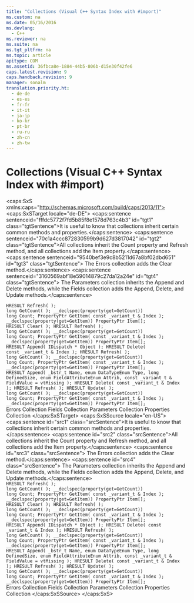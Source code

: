 ```yaml
---
title: "Collections (Visual C++ Syntax Index with #import)"
ms.custom: na
ms.date: 05/16/2016
ms.devlang: 
  - C++
ms.reviewer: na
ms.suite: na
ms.tgt_pltfrm: na
ms.topic: article
apitype: COM
ms.assetid: 36fbca8e-1884-44b5-806b-d15e30f42fe6
caps.latest.revision: 9
caps.handback.revision: 9
manager: sonalm
translation.priority.ht: 
  - de-de
  - es-es
  - fr-fr
  - it-it
  - ja-jp
  - ko-kr
  - pt-br
  - ru-ru
  - zh-cn
  - zh-tw
---
```

# Collections (Visual C++ Syntax Index with #import)
<?xml version="1.0" encoding="utf-8"?>
<caps:SxS xmlns:caps="http://schemas.microsoft.com/build/caps/2013/11">
  <caps:SxSTarget locale="de-DE">
    <developerReferenceWithoutSyntaxDocument xsi:schemaLocation="http://ddue.schemas.microsoft.com/authoring/2003/5 http://dduestorage.blob.core.windows.net/ddueschema/developer.xsd" xmlns="http://ddue.schemas.microsoft.com/authoring/2003/5" xmlns:xlink="http://www.w3.org/1999/xlink" xmlns:xsi="http://www.w3.org/2001/XMLSchema-instance">
      <introduction>
        <para>
          <caps:sentence sentenceid="fffdc5772f7fd5b85f8e1578d763c4b3" id="tgt1" class="tgtSentence">It is useful to know that collections inherit certain common methods and properties.</caps:sentence>
        </para>
        <para>
          <caps:sentence sentenceid="70c1a4ccc872830599b9d627d3817042" id="tgt2" class="tgtSentence">All collections inherit the <legacyBold>Count</legacyBold> property and <legacyBold>Refresh</legacyBold> method, and all collections add the <legacyBold>Item</legacyBold> property.</caps:sentence>
          <caps:sentence sentenceid="9540bef3e9c8b5211d67a8bf02dbd651" id="tgt3" class="tgtSentence"> The <legacyBold>Errors</legacyBold> collection adds the <legacyBold>Clear</legacyBold> method.</caps:sentence>
          <caps:sentence sentenceid="3160569abf18e59014879c27da12a24e" id="tgt4" class="tgtSentence"> The <legacyBold>Parameters</legacyBold> collection inherits the <legacyBold>Append</legacyBold> and <legacyBold>Delete</legacyBold> methods, while the <legacyBold>Fields</legacyBold> collection adds the <legacyBold>Append</legacyBold>, <legacyBold>Delete</legacyBold>, and <legacyBold>Update</legacyBold> methods.</caps:sentence>
        </para>
      </introduction>
      <section>
        <title>
          <caps:sentence sentenceid="7439ef29259e7f6c884c602c322db7d4" id="tgt5" class="tgtSentence">Properties Collection</caps:sentence>
        </title>
        <content></content>
        <sections>
          <section>
            <title>
              <caps:sentence sentenceid="a9ac5a6cc3cbe84f9c18323af2b9007f" id="tgt6" class="tgtSentence">Methods</caps:sentence>
            </title>
            <content>
              <code>HRESULT Refresh( );</code>
            </content>
          </section>
          <section>
            <title>
              <caps:sentence sentenceid="74693d2fc58b46bd06410f278e39aa71" id="tgt7" class="tgtSentence">Properties</caps:sentence>
            </title>
            <content>
              <code>long GetCount( ); __declspec(property(get=GetCount)) long Count;
PropertyPtr GetItem( const _variant_t &amp; Index ); __declspec(property(get=GetItem)) PropertyPtr Item[];</code>
            </content>
          </section>
        </sections>
      </section>
      <section>
        <title>
          <caps:sentence sentenceid="3c69e3f80ec3f7e1f6d12d9e4a0cea6d" id="tgt8" class="tgtSentence">Errors Collection</caps:sentence>
        </title>
        <content></content>
        <sections>
          <section>
            <title>
              <caps:sentence sentenceid="a9ac5a6cc3cbe84f9c18323af2b9007f" id="tgt9" class="tgtSentence">Methods</caps:sentence>
            </title>
            <content>
              <code>HRESULT Clear( );
HRESULT Refresh( );</code>
            </content>
          </section>
          <section>
            <title>
              <caps:sentence sentenceid="74693d2fc58b46bd06410f278e39aa71" id="tgt10" class="tgtSentence">Properties</caps:sentence>
            </title>
            <content>
              <code>long GetCount( ); __declspec(property(get=GetCount)) long Count;
PropertyPtr GetItem( const _variant_t &amp; Index ); __declspec(property(get=GetItem)) PropertyPtr Item[];</code>
            </content>
          </section>
        </sections>
      </section>
      <section>
        <title>
          <caps:sentence sentenceid="7de80a224c6430583d8aa944e23154fb" id="tgt11" class="tgtSentence">Parameters Collection</caps:sentence>
        </title>
        <content></content>
        <sections>
          <section>
            <title>
              <caps:sentence sentenceid="a9ac5a6cc3cbe84f9c18323af2b9007f" id="tgt12" class="tgtSentence">Methods</caps:sentence>
            </title>
            <content>
              <code>HRESULT Append( IDispatch * Object );
HRESULT Delete( const _variant_t &amp; Index );
HRESULT Refresh( );</code>
            </content>
          </section>
          <section>
            <title>
              <caps:sentence sentenceid="74693d2fc58b46bd06410f278e39aa71" id="tgt13" class="tgtSentence">Properties</caps:sentence>
            </title>
            <content>
              <code>long GetCount( ); __declspec(property(get=GetCount)) long Count;
PropertyPtr GetItem( const _variant_t &amp; Index ); __declspec(property(get=GetItem)) PropertyPtr Item[];</code>
            </content>
          </section>
        </sections>
      </section>
      <section>
        <title>
          <caps:sentence sentenceid="674ea0184650cb95a2fb260332db2e00" id="tgt14" class="tgtSentence">Fields Collection</caps:sentence>
        </title>
        <content></content>
        <sections>
          <section>
            <title>
              <caps:sentence sentenceid="a9ac5a6cc3cbe84f9c18323af2b9007f" id="tgt15" class="tgtSentence">Methods</caps:sentence>
            </title>
            <content>
              <code>HRESULT Append( _bstr_t Name, enum DataTypeEnum Type, long DefinedSize, enum FieldAttributeEnum Attrib, const _variant_t &amp; FieldValue = vtMissing );
HRESULT Delete( const _variant_t &amp; Index );
HRESULT Refresh( );
HRESULT Update( );</code>
            </content>
          </section>
          <section>
            <title>
              <caps:sentence sentenceid="74693d2fc58b46bd06410f278e39aa71" id="tgt16" class="tgtSentence">Properties</caps:sentence>
            </title>
            <content>
              <code>long GetCount( ); __declspec(property(get=GetCount)) long Count;
PropertyPtr GetItem( const _variant_t &amp; Index ); __declspec(property(get=GetItem)) PropertyPtr Item[];</code>
            </content>
          </section>
        </sections>
      </section>
      <relatedTopics>
        <link xlink:href="290819e1-7b39-4e1e-a93b-801257138b00">Errors Collection</link>
        <link xlink:href="7c371474-b88f-4730-afa5-44163a0488d5">Fields Collection</link>
        <link xlink:href="497cae10-3913-422a-9753-dcbb0a639b1b">Parameters Collection</link>
        <link xlink:href="1d539aa8-ce0d-4418-ab03-8d0a3c1e9d82">Properties Collection</link>
      </relatedTopics>
    </developerReferenceWithoutSyntaxDocument>
  </caps:SxSTarget>
  <caps:SxSSource locale="en-US">
    <developerReferenceWithoutSyntaxDocument xsi:schemaLocation="http://ddue.schemas.microsoft.com/authoring/2003/5 http://dduestorage.blob.core.windows.net/ddueschema/developer.xsd" xmlns="http://ddue.schemas.microsoft.com/authoring/2003/5" xmlns:xlink="http://www.w3.org/1999/xlink" xmlns:xsi="http://www.w3.org/2001/XMLSchema-instance">
      <introduction>
        <para>
          <caps:sentence id="src1" class="srcSentence">It is useful to know that collections inherit certain common methods and properties.</caps:sentence>
        </para>
        <para>
          <caps:sentence id="src2" class="srcSentence">All collections inherit the <legacyBold>Count</legacyBold> property and <legacyBold>Refresh</legacyBold> method, and all collections add the <legacyBold>Item</legacyBold> property.</caps:sentence>
          <caps:sentence id="src3" class="srcSentence"> The <legacyBold>Errors</legacyBold> collection adds the <legacyBold>Clear</legacyBold> method.</caps:sentence>
          <caps:sentence id="src4" class="srcSentence"> The <legacyBold>Parameters</legacyBold> collection inherits the <legacyBold>Append</legacyBold> and <legacyBold>Delete</legacyBold> methods, while the <legacyBold>Fields</legacyBold> collection adds the <legacyBold>Append</legacyBold>, <legacyBold>Delete</legacyBold>, and <legacyBold>Update</legacyBold> methods.</caps:sentence>
        </para>
      </introduction>
      <section>
        <title>
          <caps:sentence id="src5" class="srcSentence">Properties Collection</caps:sentence>
        </title>
        <content></content>
        <sections>
          <section>
            <title>
              <caps:sentence id="src6" class="srcSentence">Methods</caps:sentence>
            </title>
            <content>
              <code>HRESULT Refresh( );</code>
            </content>
          </section>
          <section>
            <title>
              <caps:sentence id="src7" class="srcSentence">Properties</caps:sentence>
            </title>
            <content>
              <code>long GetCount( ); __declspec(property(get=GetCount)) long Count;
PropertyPtr GetItem( const _variant_t &amp; Index ); __declspec(property(get=GetItem)) PropertyPtr Item[];</code>
            </content>
          </section>
        </sections>
      </section>
      <section>
        <title>
          <caps:sentence id="src8" class="srcSentence">Errors Collection</caps:sentence>
        </title>
        <content></content>
        <sections>
          <section>
            <title>
              <caps:sentence id="src9" class="srcSentence">Methods</caps:sentence>
            </title>
            <content>
              <code>HRESULT Clear( );
HRESULT Refresh( );</code>
            </content>
          </section>
          <section>
            <title>
              <caps:sentence id="src10" class="srcSentence">Properties</caps:sentence>
            </title>
            <content>
              <code>long GetCount( ); __declspec(property(get=GetCount)) long Count;
PropertyPtr GetItem( const _variant_t &amp; Index ); __declspec(property(get=GetItem)) PropertyPtr Item[];</code>
            </content>
          </section>
        </sections>
      </section>
      <section>
        <title>
          <caps:sentence id="src11" class="srcSentence">Parameters Collection</caps:sentence>
        </title>
        <content></content>
        <sections>
          <section>
            <title>
              <caps:sentence id="src12" class="srcSentence">Methods</caps:sentence>
            </title>
            <content>
              <code>HRESULT Append( IDispatch * Object );
HRESULT Delete( const _variant_t &amp; Index );
HRESULT Refresh( );</code>
            </content>
          </section>
          <section>
            <title>
              <caps:sentence id="src13" class="srcSentence">Properties</caps:sentence>
            </title>
            <content>
              <code>long GetCount( ); __declspec(property(get=GetCount)) long Count;
PropertyPtr GetItem( const _variant_t &amp; Index ); __declspec(property(get=GetItem)) PropertyPtr Item[];</code>
            </content>
          </section>
        </sections>
      </section>
      <section>
        <title>
          <caps:sentence id="src14" class="srcSentence">Fields Collection</caps:sentence>
        </title>
        <content></content>
        <sections>
          <section>
            <title>
              <caps:sentence id="src15" class="srcSentence">Methods</caps:sentence>
            </title>
            <content>
              <code>HRESULT Append( _bstr_t Name, enum DataTypeEnum Type, long DefinedSize, enum FieldAttributeEnum Attrib, const _variant_t &amp; FieldValue = vtMissing );
HRESULT Delete( const _variant_t &amp; Index );
HRESULT Refresh( );
HRESULT Update( );</code>
            </content>
          </section>
          <section>
            <title>
              <caps:sentence id="src16" class="srcSentence">Properties</caps:sentence>
            </title>
            <content>
              <code>long GetCount( ); __declspec(property(get=GetCount)) long Count;
PropertyPtr GetItem( const _variant_t &amp; Index ); __declspec(property(get=GetItem)) PropertyPtr Item[];</code>
            </content>
          </section>
        </sections>
      </section>
      <relatedTopics>
        <link xlink:href="290819e1-7b39-4e1e-a93b-801257138b00">Errors Collection</link>
        <link xlink:href="7c371474-b88f-4730-afa5-44163a0488d5">Fields Collection</link>
        <link xlink:href="497cae10-3913-422a-9753-dcbb0a639b1b">Parameters Collection</link>
        <link xlink:href="1d539aa8-ce0d-4418-ab03-8d0a3c1e9d82">Properties Collection</link>
      </relatedTopics>
    </developerReferenceWithoutSyntaxDocument>
  </caps:SxSSource>
</caps:SxS>